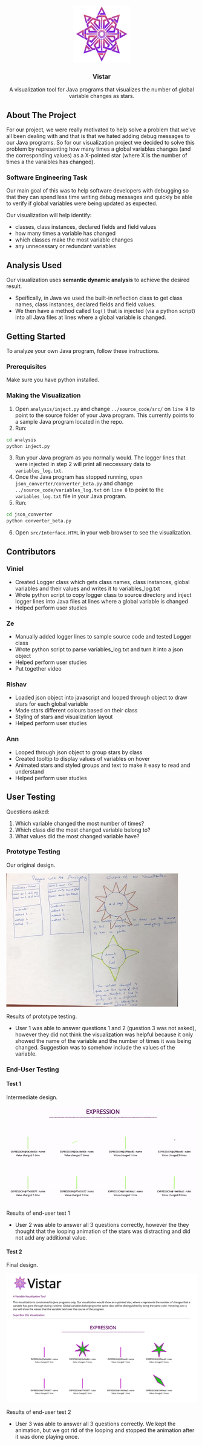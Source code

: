 <p align="center">
  <img src="/src/logo.png" width="150px" height="150px" alt="Vistar Logo" style="text-align: center"/>
  <h3 align="center">Vistar</h3>
  <p align="center">A visualization tool for Java programs that visualizes the number of global variable changes as stars.</p>
</p>

<!-- ABOUT THE PROJECT -->
## About The Project
For our project, we were really motivated to help solve a problem that we've all been dealing with and that is that we hated adding debug messages to our Java programs. So for our visualization project we decided to solve this problem by representing how many times a global variables changes (and the corresponding values) as a X-pointed star (where X is the number of times a the varaibles has changed).

### Software Engineering Task
Our main goal of this was to help software developers with debugging so that they can spend less time writing debug messages and quickly be able to verify if global variables were being updated as expected.

Our visualization will help identify:
* classes, class instances, declared fields and field values
* how many times a variable has changed
* which classes make the most variable changes
* any unnecessary or redundant variables

## Analysis Used
Our visualization uses **semantic dynamic analysis** to achieve the desired result.
* Speifically, in Java we used the built-in reflection class to get class names, class instances, declared fields and field values.
* We then have a method called `log()` that is injected (via a python script) into all Java files at lines where a global variable is changed. 

<!-- GETTING STARTED -->
## Getting Started

To analyze your own Java program, follow these instructions.

### Prerequisites

Make sure you have python installed.

### Making the Visualization

1. Open `analysis/inject.py` and change `../source_code/src/` on `line 9` to point to the source folder of your Java program. This currently points to a sample Java program located in the repo.
2. Run:
```bash
cd analysis
python inject.py
```
3. Run your Java program as you normally would. The logger lines that were injected in step 2 will print all neccessary data to `variables_log.txt`.
4. Once the Java program has stopped running, open `json_converter/converter_beta.py` and change `../source_code/variables_log.txt` on `line 8` to point to the `variables_log.txt` file in your Java program.
5. Run:
```bash
cd json_converter
python converter_beta.py
```
6. Open `src/Interface.HTML` in your web browser to see the visualization.

<!-- CONTRIBUTORS -->
## Contributors

### Viniel
* Created Logger class which gets class names, class instances, global variables and their values and writes it to variables_log.txt
* Wrote python script to copy logger class to source directory and inject logger lines into Java files at lines where a global variable is changed
* Helped perform user studies

### Ze
* Manually added logger lines to sample source code and tested Logger class
* Wrote python script to parse variables_log.txt and turn it into a json object
* Helped perform user studies
* Put together video

### Rishav
* Loaded json object into javascript and looped through object to draw stars for each global variable
* Made stars different colours based on their class
* Styling of stars and visualization layout
* Helped perform user studies

### Ann
* Looped through json object to group stars by class
* Created tooltip to display values of variables on hover
* Animated stars and styled groups and text to make it easy to read and understand
* Helped perform user studies

<!-- USER TESTING -->
## User Testing
Questions asked:
1. Which variable changed the most number of times?
2. Which class did the most changed variable belong to?
3. What values did the most changed variable have?

### Prototype Testing
Our original design.

![Vis Prototype](/images/vis_prototype.png)

Results of prototype testing.
* User 1 was able to answer questions 1 and 2 (question 3 was not asked), however they did not think the visualization was helpful because it only showed the name of the variable and the number of times it was being changed. Suggestion was to somehow include the values of the variable.

### End-User Testing
#### Test 1
Intermediate design.

![Animation Loop](/images/animation_loop.gif)

Results of end-user test 1
* User 2 was able to answer all 3 questions correctly, however the they thought that the looping animation of the stars was distracting and did not add any additional value.

#### Test 2
Final design.

![Final Design](/images/vis_screenshot.png)

Results of end-user test 2
* User 3 was able to answer all 3 questions correctly. We kept the animation, but we got rid of the looping and stopped the animation after it was done playing once.

